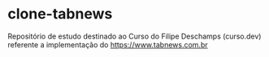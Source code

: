 # clone-tabnews

Repositório de estudo destinado ao Curso do Filipe Deschamps (curso.dev) referente a implementação do https://www.tabnews.com.br

